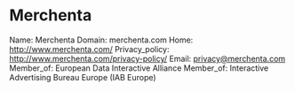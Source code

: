 
# Merchenta

Name: Merchenta
Domain: merchenta.com
Home: http://www.merchenta.com/
Privacy_policy: http://www.merchenta.com/privacy-policy/
Email: privacy@merchenta.com
Member_of: European Data Interactive Alliance
Member_of: Interactive Advertising Bureau Europe (IAB Europe)
